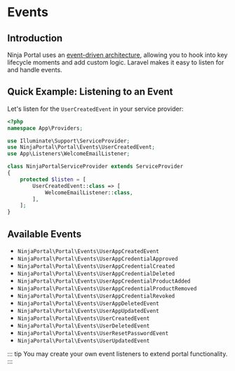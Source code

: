 # Events

<!-- [[toc]] -->

## Introduction
Ninja Portal uses an [event-driven architecture](https://en.wikipedia.org/wiki/Event-driven_architecture), allowing you to hook into key lifecycle moments and add custom logic. Laravel makes it easy to listen for and handle events.

## Quick Example: Listening to an Event

Let's listen for the `UserCreatedEvent` in your service provider:

```php
<?php
namespace App\Providers;

use Illuminate\Support\ServiceProvider;
use NinjaPortal\Portal\Events\UserCreatedEvent;
use App\Listeners\WelcomeEmailListener;

class NinjaPortalServiceProvider extends ServiceProvider
{
    protected $listen = [
        UserCreatedEvent::class => [
            WelcomeEmailListener::class,
        ],
    ];
}
```

## Available Events
- `NinjaPortal\Portal\Events\UserAppCreatedEvent`
- `NinjaPortal\Portal\Events\UserAppCredentialApproved`
- `NinjaPortal\Portal\Events\UserAppCredentialCreated`
- `NinjaPortal\Portal\Events\UserAppCredentialDeleted`
- `NinjaPortal\Portal\Events\UserAppCredentialProductAdded`
- `NinjaPortal\Portal\Events\UserAppCredentialProductRemoved`
- `NinjaPortal\Portal\Events\UserAppCredentialRevoked`
- `NinjaPortal\Portal\Events\UserAppDeletedEvent`
- `NinjaPortal\Portal\Events\UserAppUpdatedEvent`
- `NinjaPortal\Portal\Events\UserCreatedEvent`
- `NinjaPortal\Portal\Events\UserDeletedEvent`
- `NinjaPortal\Portal\Events\UserResetPasswordEvent`
- `NinjaPortal\Portal\Events\UserUpdatedEvent`

::: tip
You may create your own event listeners to extend portal functionality.
:::
